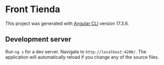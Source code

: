 # Front Tienda

This project was generated with [Angular CLI](https://github.com/angular/angular-cli) version 17.3.6.

## Development server

Run `ng s` for a dev server. Navigate to `http://localhost:4200/`. The application will automatically reload if you change any of the source files.


